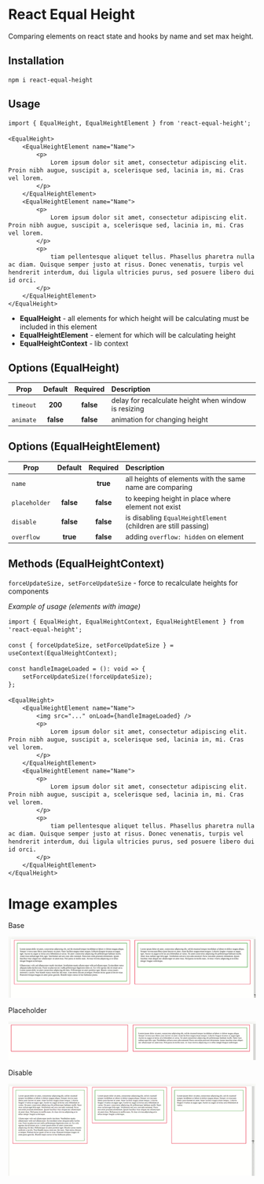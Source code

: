 # React Equal Height
Comparing elements on react state and hooks by name and set max height.

## Installation
```
npm i react-equal-height
```

## Usage
```tsx
import { EqualHeight, EqualHeightElement } from 'react-equal-height';

<EqualHeight>
    <EqualHeightElement name="Name">
        <p>
            Lorem ipsum dolor sit amet, consectetur adipiscing elit. Proin nibh augue, suscipit a, scelerisque sed, lacinia in, mi. Cras vel lorem.
        </p>
    </EqualHeightElement>
    <EqualHeightElement name="Name">
        <p>
            Lorem ipsum dolor sit amet, consectetur adipiscing elit. Proin nibh augue, suscipit a, scelerisque sed, lacinia in, mi. Cras vel lorem.
        </p>
        <p>
            tiam pellentesque aliquet tellus. Phasellus pharetra nulla ac diam. Quisque semper justo at risus. Donec venenatis, turpis vel hendrerit interdum, dui ligula ultricies purus, sed posuere libero dui id orci.
        </p>
    </EqualHeightElement>
</EqualHeight>
```
* **EqualHeight** - all elements for which height will be calculating must be included in this element
* **EqualHeightElement** - element for which will be calculating height
* **EqualHeightContext** - lib context

## Options (EqualHeight)
| Prop          | Default   | Required  | Description                                           |
|---------------|:---------:|:---------:|:------------------------------------------------------|
| ```timeout``` | **200**   | **false** | delay for recalculate height when window is resizing  |
| ```animate``` | **false** | **false** | animation for changing height                         |

## Options (EqualHeightElement)
| Prop              | Default   | Required  | Description                                                       |
|------------------ |:---------:|:---------:|:------------------------------------------------------------------|
| ```name```        |           | **true**  | all heights of elements with the same name are comparing          |
| ```placeholder``` | **false** | **false** | to keeping height in place where element not exist                |
| ```disable```     | **false** | **false** | is disabling ```EqualHeightElement``` (children are still passing)|
| ```overflow```    | **true**  | **false** | adding ```overflow: hidden``` on element                          |

## Methods (EqualHeightContext)
`forceUpdateSize, setForceUpdateSize` - 
force to recalculate heights for components

_Example of usage (elements with image)_
```tsx
import { EqualHeight, EqualHeightContext, EqualHeightElement } from 'react-equal-height';

const { forceUpdateSize, setForceUpdateSize } = useContext(EqualHeightContext);

const handleImageLoaded = (): void => {
    setForceUpdateSize(!forceUpdateSize);
};

<EqualHeight>
    <EqualHeightElement name="Name">
        <img src="..." onLoad={handleImageLoaded} />
        <p>
            Lorem ipsum dolor sit amet, consectetur adipiscing elit. Proin nibh augue, suscipit a, scelerisque sed, lacinia in, mi. Cras vel lorem.
        </p>
    </EqualHeightElement>
    <EqualHeightElement name="Name">
        <p>
            Lorem ipsum dolor sit amet, consectetur adipiscing elit. Proin nibh augue, suscipit a, scelerisque sed, lacinia in, mi. Cras vel lorem.
        </p>
        <p>
            tiam pellentesque aliquet tellus. Phasellus pharetra nulla ac diam. Quisque semper justo at risus. Donec venenatis, turpis vel hendrerit interdum, dui ligula ultricies purus, sed posuere libero dui id orci.
        </p>
    </EqualHeightElement>
</EqualHeight>
```

# Image examples
Base 

![Base example](doc/base.gif)

Placeholder

![Placeholder example](doc/placeholder.gif)

Disable

![Disable example](doc/disable.gif)

